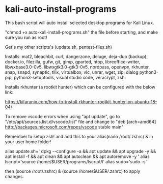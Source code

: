 # kali-auto-install-programs
This bash script will auto install selected desktop programs for Kali Linux.

"chmod +x auto-kali-install-programs.sh" the file before starting, and make sure you run as root!

Get's my other scripts's (update.sh, pentest-files.sh)

Installs: mat2, bleachbit, curl, dangerzone, deluge, deja-dup (backup), docker.io, filezilla, gufw, git, gimp, gparted, htop, libreoffice-writer, libwxbase3.0-0v5, libwxgtk3.0-gtk3-0v5, nordpass, openvpn, rkhunter, snap, snapd, synaptic, tilix, virtualbox, vlc, unrar, wget, zip, dialog python3-pip, python3-setuptools, visual studio code, veracrypt, zsh.

Installs rkhunter (a rootkit hunter) which can be configured with the below link:

https://kifarunix.com/how-to-install-rkhunter-rootkit-hunter-on-ubuntu-18-04/

To remove vscode errors when using "apt update", go to "/etc/apt/sources.list.d/vscode.list" file and change to "deb [arch=amd64] http://packages.microsoft.com/repos/vscode stable main"

Remember to setup zsh! and add this to your alias(nano /root/.zshrc) & in your user home folder!

alias update.sh='
        dpkg --configure -a &&
        apt update &&
        apt upgrade -y &&
        apt install -f &&
        apt clean &&
        apt autoclean &&
        apt autoremove -y
'
alias lscript='source /home/$USER/programs/lscript/l'
alias sudo='sudo -s'

then (source /root/.zshrc) & (source /home/$USER/.zshrc) to apply changes.
